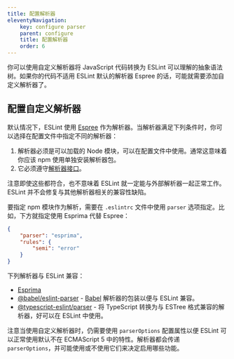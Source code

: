 ```yaml
---
title: 配置解析器
eleventyNavigation:
    key: configure parser
    parent: configure
    title: 配置解析器
    order: 6
---
```


你可以使用自定义解析器将 JavaScript 代码转换为 ESLint 可以理解的抽象语法树。如果你的代码不适用 ESLint 默认的解析器 Espree 的话，可能就需要添加自定义解析器了。

## 配置自定义解析器

默认情况下，ESLint 使用 [Espree](https://github.com/eslint/espree) 作为解析器。当解析器满足下列条件时，你可以选择在配置文件中指定不同的解析器：

1. 解析器必须是可以加载的 Node 模块，可以在配置文件中使用。通常这意味着你应该 npm 使用单独安装解析器包。
1. 它必须遵守[解析器接口](../../extend/custom-parsers)。

注意即使这些都符合，也不意味着 ESLint 就一定能与外部解析器一起正常工作。ESLint 并不会修复与其他解析器相关的兼容性缺陷。

要指定 npm 模块作为解析，需要在 `.eslintrc` 文件中使用 `parser` 选项指定。比如，下方就指定使用 Esprima 代替 Espree：

```json
{
    "parser": "esprima",
    "rules": {
        "semi": "error"
    }
}
```

下列解析器与 ESLint 兼容：

* [Esprima](https://www.npmjs.com/package/esprima)
* [@babel/eslint-parser](https://www.npmjs.com/package/@babel/eslint-parser) - [Babel](https://babeljs.io) 解析器的包装以便与 ESLint 兼容。
* [@typescript-eslint/parser](https://www.npmjs.com/package/@typescript-eslint/parser) - 将 TypeScript 转换为与 ESTree 格式兼容的解析器，好可以在 ESLint 中使用。

注意当使用自定义解析器时，仍需要使用 `parserOptions` 配置属性以便 ESLint 可以正常使用默认不在 ECMAScript 5 中的特性。解析器都会传递 `parserOptions`，并可能使用或不使用它们来决定启用哪些功能。
